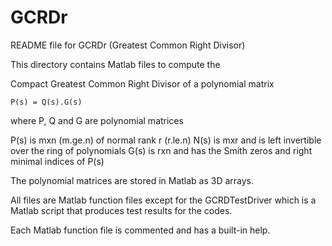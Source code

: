 # GCRDr
 
README file for GCRDr (Greatest Common Right Divisor)

This directory contains Matlab files to compute the
 
Compact Greatest Common Right Divisor of a polynomial matrix
 
    P(s) = Q(s).G(s)

where P, Q and G are polynomial matrices

P(s) is mxn (m.ge.n) of normal rank r (r.le.n)
N(s) is mxr and is left invertible over the ring of polynomials
G(s) is rxn and has the Smith zeros and right minimal indices of P(s)

The polynomial matrices are stored in Matlab as 3D arrays.

All files are Matlab function files except for the GCRDTestDriver 
which is a Matlab script that produces test results for the codes.

Each Matlab function file is commented and has a built-in help.